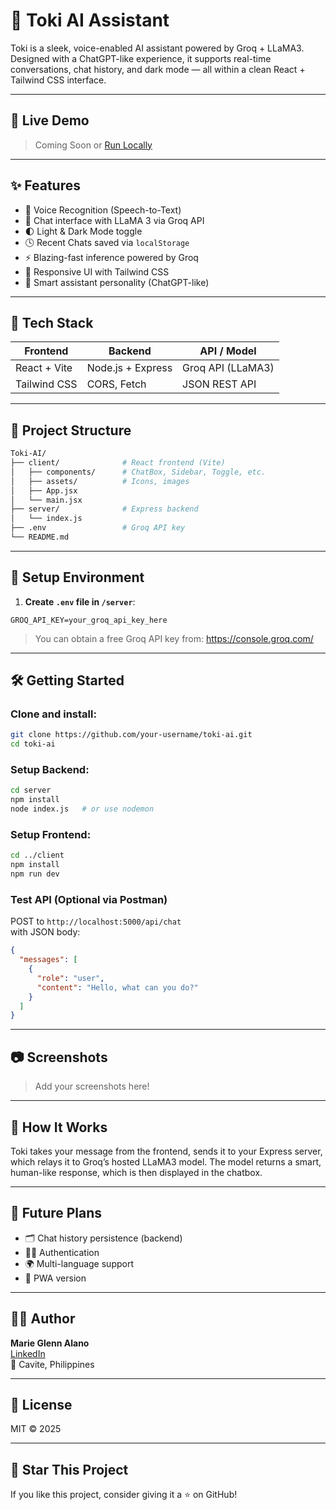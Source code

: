# 🤖 Toki AI Assistant

Toki is a sleek, voice-enabled AI assistant powered by Groq + LLaMA3. Designed with a ChatGPT-like experience, it supports real-time conversations, chat history, and dark mode — all within a clean React + Tailwind CSS interface.

---

## 🚀 Live Demo

> Coming Soon or [Run Locally](#getting-started)

---

## ✨ Features

- 🎤 Voice Recognition (Speech-to-Text)
- 💬 Chat interface with LLaMA 3 via Groq API
- 🌓 Light & Dark Mode toggle
- 🕓 Recent Chats saved via `localStorage`
- ⚡ Blazing-fast inference powered by Groq
- 🎨 Responsive UI with Tailwind CSS
- 🧠 Smart assistant personality (ChatGPT-like)

---

## 🧱 Tech Stack

| Frontend      | Backend     | API / Model |
|---------------|-------------|-------------|
| React + Vite  | Node.js + Express | Groq API (LLaMA3) |
| Tailwind CSS  | CORS, Fetch | JSON REST API |

---

## 📁 Project Structure

```bash
Toki-AI/
├── client/              # React frontend (Vite)
│   ├── components/      # ChatBox, Sidebar, Toggle, etc.
│   ├── assets/          # Icons, images
│   ├── App.jsx          
│   └── main.jsx
├── server/              # Express backend
│   └── index.js
├── .env                 # Groq API key
└── README.md
```

---

## 🔐 Setup Environment

1. **Create `.env` file in `/server`**:

```env
GROQ_API_KEY=your_groq_api_key_here
```

> You can obtain a free Groq API key from: https://console.groq.com/

---

## 🛠️ Getting Started

### Clone and install:

```bash
git clone https://github.com/your-username/toki-ai.git
cd toki-ai
```

### Setup Backend:

```bash
cd server
npm install
node index.js   # or use nodemon
```

### Setup Frontend:

```bash
cd ../client
npm install
npm run dev
```

### Test API (Optional via Postman)

POST to `http://localhost:5000/api/chat`  
with JSON body:
```json
{
  "messages": [
    {
      "role": "user",
      "content": "Hello, what can you do?"
    }
  ]
}
```

---

## 📷 Screenshots

> Add your screenshots here!

---

## 🧠 How It Works

Toki takes your message from the frontend, sends it to your Express server, which relays it to Groq’s hosted LLaMA3 model. The model returns a smart, human-like response, which is then displayed in the chatbox.

---

## 📌 Future Plans

- 🗂️ Chat history persistence (backend)
- 🧑‍💼 Authentication
- 🌍 Multi-language support
- 📱 PWA version

---

## 🧑‍💻 Author

**Marie Glenn Alano**  
[LinkedIn](https://www.linkedin.com/in/marie-glenn-alano-4aab99118/)  
📍 Cavite, Philippines

---

## 🪪 License

MIT © 2025

---

## 🌟 Star This Project

If you like this project, consider giving it a ⭐ on GitHub!
